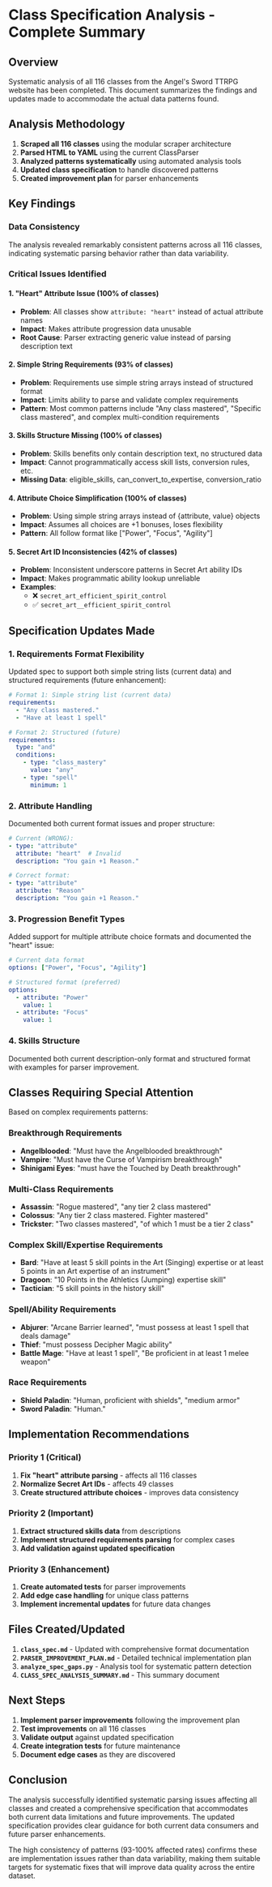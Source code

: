 # Class Specification Analysis - Complete Summary

## Overview

Systematic analysis of all 116 classes from the Angel's Sword TTRPG website has been completed. This document summarizes the findings and updates made to accommodate the actual data patterns found.

## Analysis Methodology

1. **Scraped all 116 classes** using the modular scraper architecture
2. **Parsed HTML to YAML** using the current ClassParser
3. **Analyzed patterns systematically** using automated analysis tools
4. **Updated class specification** to handle discovered patterns
5. **Created improvement plan** for parser enhancements

## Key Findings

### Data Consistency
The analysis revealed remarkably consistent patterns across all 116 classes, indicating systematic parsing behavior rather than data variability.

### Critical Issues Identified

#### 1. "Heart" Attribute Issue (100% of classes)
- **Problem**: All classes show `attribute: "heart"` instead of actual attribute names
- **Impact**: Makes attribute progression data unusable
- **Root Cause**: Parser extracting generic value instead of parsing description text

#### 2. Simple String Requirements (93% of classes)
- **Problem**: Requirements use simple string arrays instead of structured format
- **Impact**: Limits ability to parse and validate complex requirements
- **Pattern**: Most common patterns include "Any class mastered", "Specific class mastered", and complex multi-condition requirements

#### 3. Skills Structure Missing (100% of classes)
- **Problem**: Skills benefits only contain description text, no structured data
- **Impact**: Cannot programmatically access skill lists, conversion rules, etc.
- **Missing Data**: eligible_skills, can_convert_to_expertise, conversion_ratio

#### 4. Attribute Choice Simplification (100% of classes)
- **Problem**: Using simple string arrays instead of {attribute, value} objects
- **Impact**: Assumes all choices are +1 bonuses, loses flexibility
- **Pattern**: All follow format like ["Power", "Focus", "Agility"]

#### 5. Secret Art ID Inconsistencies (42% of classes)
- **Problem**: Inconsistent underscore patterns in Secret Art ability IDs
- **Impact**: Makes programmatic ability lookup unreliable
- **Examples**: 
  - ❌ `secret_art_efficient_spirit_control`
  - ✅ `secret_art__efficient_spirit_control`

## Specification Updates Made

### 1. Requirements Format Flexibility
Updated spec to support both simple string lists (current data) and structured requirements (future enhancement):

```yaml
# Format 1: Simple string list (current data)
requirements: 
  - "Any class mastered."
  - "Have at least 1 spell"

# Format 2: Structured (future)
requirements:
  type: "and"
  conditions:
    - type: "class_mastery"
      value: "any"
    - type: "spell"
      minimum: 1
```

### 2. Attribute Handling
Documented both current format issues and proper structure:

```yaml
# Current (WRONG):
- type: "attribute"
  attribute: "heart"  # Invalid
  description: "You gain +1 Reason."

# Correct format:
- type: "attribute"
  attribute: "Reason"
  description: "You gain +1 Reason."
```

### 3. Progression Benefit Types
Added support for multiple attribute choice formats and documented the "heart" issue:

```yaml
# Current data format
options: ["Power", "Focus", "Agility"]

# Structured format (preferred)
options:
  - attribute: "Power"
    value: 1
  - attribute: "Focus"
    value: 1
```

### 4. Skills Structure
Documented both current description-only format and structured format with examples for parser improvement.

## Classes Requiring Special Attention

Based on complex requirements patterns:

### Breakthrough Requirements
- **Angelblooded**: "Must have the Angelblooded breakthrough"
- **Vampire**: "Must have the Curse of Vampirism breakthrough"  
- **Shinigami Eyes**: "must have the Touched by Death breakthrough"

### Multi-Class Requirements
- **Assassin**: "Rogue mastered", "any tier 2 class mastered"
- **Colossus**: "Any tier 2 class mastered. Fighter mastered"
- **Trickster**: "Two classes mastered", "of which 1 must be a tier 2 class"

### Complex Skill/Expertise Requirements
- **Bard**: "Have at least 5 skill points in the Art (Singing) expertise or at least 5 points in an Art expertise of an instrument"
- **Dragoon**: "10 Points in the Athletics (Jumping) expertise skill"
- **Tactician**: "5 skill points in the history skill"

### Spell/Ability Requirements
- **Abjurer**: "Arcane Barrier learned", "must possess at least 1 spell that deals damage"
- **Thief**: "must possess Decipher Magic ability"
- **Battle Mage**: "Have at least 1 spell", "Be proficient in at least 1 melee weapon"

### Race Requirements
- **Shield Paladin**: "Human, proficient with shields", "medium armor"
- **Sword Paladin**: "Human."

## Implementation Recommendations

### Priority 1 (Critical)
1. **Fix "heart" attribute parsing** - affects all 116 classes
2. **Normalize Secret Art IDs** - affects 49 classes
3. **Create structured attribute choices** - improves data consistency

### Priority 2 (Important)  
1. **Extract structured skills data** from descriptions
2. **Implement structured requirements parsing** for complex cases
3. **Add validation against updated specification**

### Priority 3 (Enhancement)
1. **Create automated tests** for parser improvements
2. **Add edge case handling** for unique class patterns
3. **Implement incremental updates** for future data changes

## Files Created/Updated

1. **`class_spec.md`** - Updated with comprehensive format documentation
2. **`PARSER_IMPROVEMENT_PLAN.md`** - Detailed technical implementation plan
3. **`analyze_spec_gaps.py`** - Analysis tool for systematic pattern detection
4. **`CLASS_SPEC_ANALYSIS_SUMMARY.md`** - This summary document

## Next Steps

1. **Implement parser improvements** following the improvement plan
2. **Test improvements** on all 116 classes
3. **Validate output** against updated specification
4. **Create integration tests** for future maintenance
5. **Document edge cases** as they are discovered

## Conclusion

The analysis successfully identified systematic parsing issues affecting all classes and created a comprehensive specification that accommodates both current data limitations and future improvements. The updated specification provides clear guidance for both current data consumers and future parser enhancements.

The high consistency of patterns (93-100% affected rates) confirms these are implementation issues rather than data variability, making them suitable targets for systematic fixes that will improve data quality across the entire dataset.